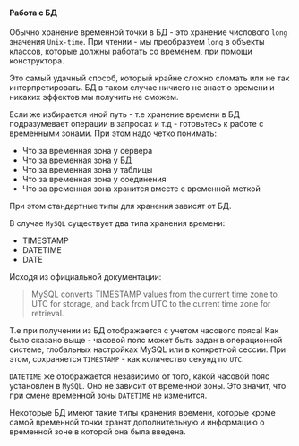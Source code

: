 #### Работа с БД
Обычно хранение временной точки в БД - это хранение числового `long` значения `Unix-time`.
При чтении - мы преобразуем `long` в объекты классов, которые должны работать со временем, при помощи конструктора.

Это самый удачный способ, который крайне сложно сломать или не так интерпретировать.
БД в таком случае ничиего не знает о времени и никаких эффектов мы получить не сможем.

Если же избирается иной путь - т.е хранение времени в БД подразумевает операции в запросах и т.д - готовьтесь к работе с временными зонами.
При этом надо четко понимать:
* Что за временная зона у сервера
* Что за временная зона у БД
* Что за временная зона у таблицы
* Что за временная зона у соединения
* Что за временная зона хранится вместе с временной меткой

При этом стандартные типы для хранения зависят от БД.

В случае `MySQL` существует два типа хранения времени:
* TIMESTAMP
* DATETIME
* DATE

Исходя из официальной документации:
> MySQL converts TIMESTAMP values from the current time zone to UTC for storage, and back from UTC to the current time zone for retrieval.

Т.е при получении из БД отображается с учетом часового пояса! Как было сказано выще - часовой пояс может быть задан в операционной системе, глобальных настройках MySQL или в конкретной сессии. При этом, сохраняется `TIMESTAMP` - как количество секунд по `UTC`.

`DATETIME` же отображается независимо от того, какой часовой пояс установлен в `MySQL`. Оно не зависит от временной зоны.
Это значит, что при смене временной зоны `DATETIME` не изменится.

Некоторые БД имеют такие типы хранения времени, которые кроме самой временной точки хранят дополнительную и информацию о временной зоне в которой она была введена.
